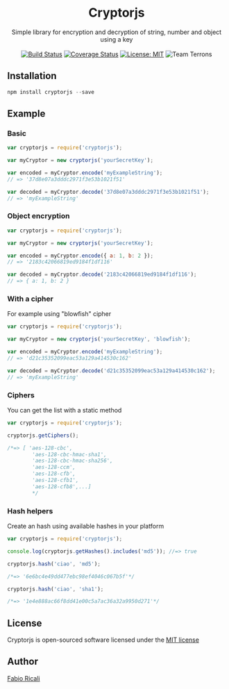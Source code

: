 <div align="center">
<h1>Cryptorjs</h1>
Simple library for encryption and decryption of string, number and object using a key
<br/><br/>
<a href="https://travis-ci.org/fabioricali/Cryptor" target="_blank"><img src="https://travis-ci.org/fabioricali/Cryptor.svg?branch=master" title="Build Status"/></a>
<a href="https://coveralls.io/github/fabioricali/Cryptor?branch=master" target="_blank"><img src="https://coveralls.io/repos/github/fabioricali/Cryptor/badge.svg?branch=master" title="Coverage Status"/></a>
<a href="https://opensource.org/licenses/MIT" target="_blank"><img src="https://img.shields.io/badge/License-MIT-yellow.svg" title="License: MIT"/></a>
<img src="https://img.shields.io/badge/team-terrons-orange.svg" title="Team Terrons"/>
</div>

## Installation

```javascript
npm install cryptorjs --save
```

## Example
### Basic
```javascript
var cryptorjs = require('cryptorjs');

var myCryptor = new cryptorjs('yourSecretKey');

var encoded = myCryptor.encode('myExampleString');
// => '37d8e07a3dddc2971f3e53b1021f51'

var decoded = myCryptor.decode('37d8e07a3dddc2971f3e53b1021f51');
// => 'myExampleString'
```
### Object encryption
```javascript
var cryptorjs = require('cryptorjs');

var myCryptor = new cryptorjs('yourSecretKey');

var encoded = myCryptor.encode({ a: 1, b: 2 });
// => '2183c42066819ed9184f1df116'

var decoded = myCryptor.decode('2183c42066819ed9184f1df116');
// => { a: 1, b: 2 }
```

### With a cipher
For example using "blowfish" cipher
```javascript
var cryptorjs = require('cryptorjs');

var myCryptor = new cryptorjs('yourSecretKey', 'blowfish');

var encoded = myCryptor.encode('myExampleString');
// => 'd21c35352099eac53a129a414530c162'

var decoded = myCryptor.decode('d21c35352099eac53a129a414530c162');
// => 'myExampleString'
```

### Ciphers
You can get the list with a static method
```javascript
var cryptorjs = require('cryptorjs');

cryptorjs.getCiphers();

/*=> [ 'aes-128-cbc',
        'aes-128-cbc-hmac-sha1',
        'aes-128-cbc-hmac-sha256',
        'aes-128-ccm',
        'aes-128-cfb',
        'aes-128-cfb1',
        'aes-128-cfb8',...]
        */
```

### Hash helpers
Create an hash using available hashes in your platform
```javascript
var cryptorjs = require('cryptorjs');

console.log(cryptorjs.getHashes().includes('md5')); //=> true

cryptorjs.hash('ciao', 'md5');

/*=> '6e6bc4e49dd477ebc98ef4046c067b5f'*/

cryptorjs.hash('ciao', 'sha1');

/*=> '1e4e888ac66f8dd41e00c5a7ac36a32a9950d271'*/
```

## License
Cryptorjs is open-sourced software licensed under the [MIT license](http://opensource.org/licenses/MIT)

## Author
[Fabio Ricali](http://rica.li)